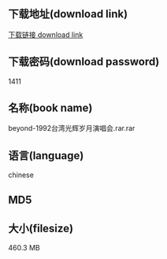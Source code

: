## 下载地址(download link)
[下载链接 download link](https://voluble-croquembouche-d321dc.netlify.app/?s=beyond-1992%E5%8F%B0%E6%B9%BE%E5%85%89%E8%BE%89%E5%B2%81%E6%9C%88%E6%BC%94%E5%94%B1%E4%BC%9A.rar)

## 下载密码(download password)
1411

## 名称(book name)
beyond-1992台湾光辉岁月演唱会.rar.rar

## 语言(language)
chinese

## MD5


## 大小(filesize)
460.3 MB

